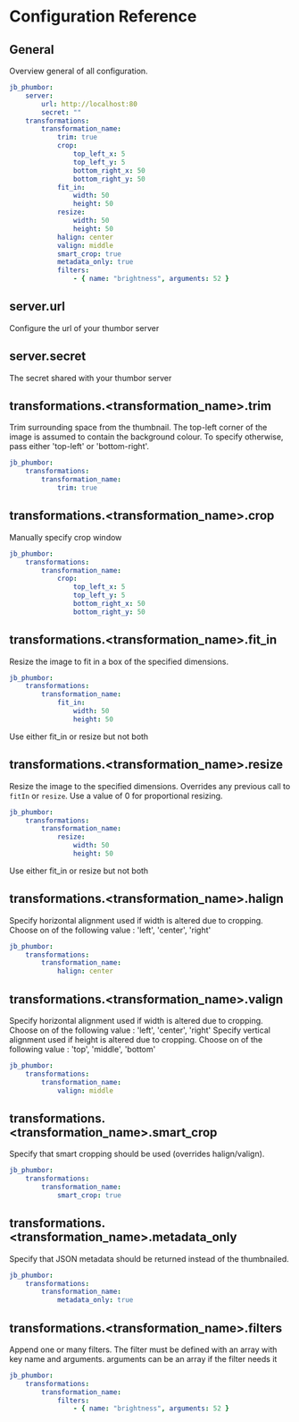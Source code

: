 Configuration Reference
=======================

General
-------

Overview general of all configuration.

``` yml
jb_phumbor:
    server:
        url: http://localhost:80
        secret: ""
    transformations:
        transformation_name:
            trim: true
            crop:
                top_left_x: 5
                top_left_y: 5
                bottom_right_x: 50
                bottom_right_y: 50
            fit_in:
                width: 50
                height: 50
            resize:
                width: 50
                height: 50
            halign: center
            valign: middle
            smart_crop: true
            metadata_only: true
            filters:
                - { name: "brightness", arguments: 52 }
```

server.url
----------

Configure the url of your thumbor server

server.secret
-------------

The secret shared with your thumbor server

transformations.&lt;transformation_name&gt;.trim
------------------------------------------------

Trim surrounding space from the thumbnail. The top-left corner of the image is assumed to contain the background colour.
To specify otherwise, pass either 'top-left' or 'bottom-right'.

``` yml
jb_phumbor:
    transformations:
        transformation_name:
            trim: true
```

transformations.&lt;transformation_name&gt;.crop
------------------------------------------------

Manually specify crop window

``` yml
jb_phumbor:
    transformations:
        transformation_name:
            crop:
                top_left_x: 5
                top_left_y: 5
                bottom_right_x: 50
                bottom_right_y: 50
```

transformations.&lt;transformation_name&gt;.fit_in
--------------------------------------------------

Resize the image to fit in a box of the specified dimensions.

``` yml
jb_phumbor:
    transformations:
        transformation_name:
            fit_in:
                width: 50
                height: 50
```

Use either fit_in or resize but not both

transformations.&lt;transformation_name&gt;.resize
--------------------------------------------------

Resize the image to the specified dimensions. Overrides any previous call to `fitIn` or `resize`.
Use a value of 0 for proportional resizing.

``` yml
jb_phumbor:
    transformations:
        transformation_name:
            resize:
                width: 50
                height: 50
```

Use either fit_in or resize but not both

transformations.&lt;transformation_name&gt;.halign
--------------------------------------------------

Specify horizontal alignment used if width is altered due to cropping. Choose on of the following value : 'left', 'center', 'right'

``` yml
jb_phumbor:
    transformations:
        transformation_name:
            halign: center
```

transformations.&lt;transformation_name&gt;.valign
--------------------------------------------------

Specify horizontal alignment used if width is altered due to cropping. Choose on of the following value : 'left', 'center', 'right'
Specify vertical alignment used if height is altered due to cropping. Choose on of the following value : 'top', 'middle', 'bottom'

``` yml
jb_phumbor:
    transformations:
        transformation_name:
            valign: middle
```

transformations.&lt;transformation_name&gt;.smart_crop
------------------------------------------------------

Specify that smart cropping should be used (overrides halign/valign).

``` yml
jb_phumbor:
    transformations:
        transformation_name:
            smart_crop: true
```

transformations.&lt;transformation_name&gt;.metadata_only
---------------------------------------------------------

Specify that JSON metadata should be returned instead of the thumbnailed.

``` yml
jb_phumbor:
    transformations:
        transformation_name:
            metadata_only: true
```

transformations.&lt;transformation_name&gt;.filters
---------------------------------------------------

Append one or many filters.
The filter must be defined with an array with key name and arguments.
arguments can be an array if the filter needs it

``` yml
jb_phumbor:
    transformations:
        transformation_name:
            filters:
                - { name: "brightness", arguments: 52 }
```